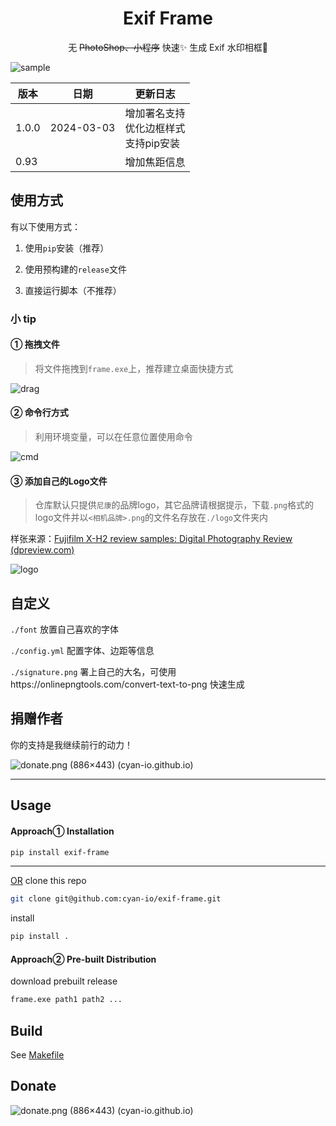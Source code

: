 <h1><center>Exif Frame</center></h1>

<center>无 <del>PhotoShop、小程序</del> 快速✨ 生成 Exif 水印相框🌌</center>

![sample](./docs/sample.avif)

| 版本  | 日期       | 更新日志                                        |
| ----- | ---------- | ----------------------------------------------- |
| 1.0.0 | 2024-03-03 | 增加署名支持<br />优化边框样式<br />支持pip安装 |
| 0.93  |            | 增加焦距信息                                    |

## 使用方式

有以下使用方式：

1. 使用`pip`安装（推荐）



1. 使用预构建的`release`文件 
2. 直接运行脚本（不推荐）

### 小 tip

#### ① 拖拽文件

> 将文件拖拽到`frame.exe`上，推荐建立桌面快捷方式

![drag](./docs/drag.avif)

#### ② 命令行方式

> 利用环境变量，可以在任意位置使用命令

![cmd](./docs/cmd.avif)

#### ③ 添加自己的Logo文件

> 仓库默认只提供`尼康`的品牌logo，其它品牌请根据提示，下载`.png`格式的logo文件并以`<相机品牌>.png`的文件名存放在`./logo`文件夹内

样张来源：[Fujifilm X-H2 review samples: Digital Photography Review (dpreview.com)](https://www.dpreview.com/sample-galleries/4783322917/fujifilm-x-h2-review-samples/8533287587)


![logo](./docs/logo.avif)

## 自定义

`./font`	放置自己喜欢的字体

`./config.yml`	配置字体、边距等信息

`./signature.png`	署上自己的大名，可使用https://onlinepngtools.com/convert-text-to-png 快速生成

## 捐赠作者

你的支持是我继续前行的动力！

![donate.png (886×443) (cyan-io.github.io)](https://cyan-io.github.io/donate.png)

---

## Usage

#### Approach① Installation

```bash
pip install exif-frame
```

---

<u>OR</u> clone this repo

```bash
git clone git@github.com:cyan-io/exif-frame.git
```

install

```bash
pip install .
```

#### Approach② Pre-built Distribution

download prebuilt release

```bash
frame.exe path1 path2 ...
```

## Build

See [Makefile](.\Makefile)

## Donate

![donate.png (886×443) (cyan-io.github.io)](https://cyan-io.github.io/donate.png)